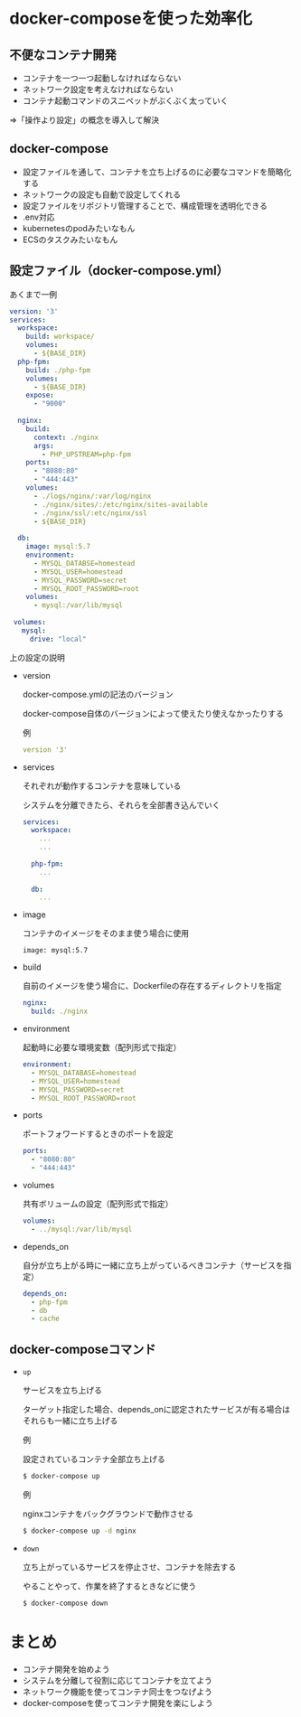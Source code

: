 # docker-composeを使った効率化



## 不便なコンテナ開発

- コンテナを一つ一つ起動しなければならない
- ネットワーク設定を考えなければならない
- コンテナ起動コマンドのスニペットがぶくぶく太っていく

=>「操作より設定」の概念を導入して解決



## docker-compose

- 設定ファイルを通して、コンテナを立ち上げるのに必要なコマンドを簡略化する
- ネットワークの設定も自動で設定してくれる
- 設定ファイルをリポジトリ管理することで、構成管理を透明化できる
- .env対応
- kubernetesのpodみたいなもん
- ECSのタスクみたいなもん



## 設定ファイル（docker-compose.yml）

あくまで一例

```yaml
version: '3'
services:
  workspace:
    build: workspace/
    volumes:
      - ${BASE_DIR}
  php-fpm:
    build: ./php-fpm
    volumes:
      - ${BASE_DIR}
    expose:
      - "9000"
      
  nginx:
    build:
      context: ./nginx
      args:
        - PHP_UPSTREAM=php-fpm
    ports:
      - "8080:80"
      - "444:443"
    volumes:
      - ./logs/nginx/:var/log/nginx
      - ./nginx/sites/:/etc/nginx/sites-available
      - ./nginx/ssl/:etc/nginx/ssl
      - ${BASE_DIR}
  
  db:
    image: mysql:5.7
    environment:
      - MYSQL_DATABSE=homestead
      - MYSQL_USER=homestead
      - MYSQL_PASSWORD=secret
      - MYSQL_ROOT_PASSWORD=root
    volumes:
      - mysql:/var/lib/mysql
 
 volumes:
   mysql:
     drive: "local"
```

上の設定の説明

- version

  docker-compose.ymlの記法のバージョン

  docker-compose自体のバージョンによって使えたり使えなかったりする

  例

  ```yaml
  version '3'
  ```

- services

  それぞれが動作するコンテナを意味している

  システムを分離できたら、それらを全部書き込んでいく

  ```yaml
  services:
    workspace:
      ...
      ...
    
    php-fpm:
      ...
    
    db:
      ...
  ```

  

- image

  コンテナのイメージをそのまま使う場合に使用

  `image: mysql:5.7`

- build

  自前のイメージを使う場合に、Dockerfileの存在するディレクトリを指定

  ```yaml
  nginx:
    build: ./nginx
  ```

- environment

  起動時に必要な環境変数（配列形式で指定）

  ```yaml
  environment:
    - MYSQL_DATABASE=homestead
    - MYSQL_USER=homestead
    - MYSQL_PASSWORD=secret
    - MYSQL_ROOT_PASSWORD=root
  ```

- ports

  ポートフォワードするときのポートを設定

  ```yaml
  ports:
    - "8080:80"
    - "444:443"
  ```

- volumes

  共有ボリュームの設定（配列形式で指定）

  ```yaml
  volumes:
    - ../mysql:/var/lib/mysql
  ```

- depends_on

  自分が立ち上がる時に一緒に立ち上がっているべきコンテナ（サービスを指定）

  ```yaml
  depends_on:
    - php-fpm
    - db
    - cache
  ```

  

## docker-composeコマンド

- `up`

  サービスを立ち上げる

  ターゲット指定した場合、depends_onに認定されたサービスが有る場合はそれらも一緒に立ち上げる

  例

  設定されているコンテナ全部立ち上げる

  ```bash
  $ docker-compose up
  ```

  例

  nginxコンテナをバックグラウンドで動作させる

  ```bash
  $ docker-compose up -d nginx
  ```

- `down`

  立ち上がっているサービスを停止させ、コンテナを除去する

  やることやって、作業を終了するときなどに使う

  ```bash
  $ docker-compose down
  ```



# まとめ

- コンテナ開発を始めよう
- システムを分離して役割に応じてコンテナを立てよう
- ネットワーク機能を使ってコンテナ同士をつなげよう
- docker-composeを使ってコンテナ開発を楽にしよう